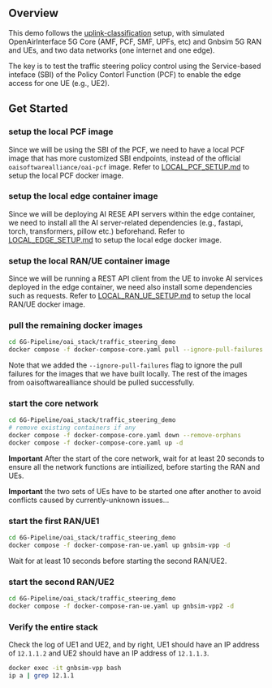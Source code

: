 Overview
---

This demo follows the [uplink-classification](https://gitlab.eurecom.fr/oai/cn5g/oai-cn5g-fed/-/blob/master/docs/DEPLOY_SA5G_ULCL.md?ref_type=heads) setup, with simulated OpenAirInterface 5G Core (AMF, PCF, SMF, UPFs, etc) and Gnbsim 5G RAN and UEs, and two data networks (one internet and one edge).

The key is to test the traffic steering policy control using the Service-based inteface (SBI) of the Policy Contorl Function (PCF) to enable the edge access for one UE (e.g., UE2).

Get Started
---

### setup the local PCF image
Since we will be using the SBI of the PCF, we need to have a local PCF image that has more customized SBI endpoints, instead of the official `oaisoftwarealliance/oai-pcf` image. Refer to [LOCAL_PCF_SETUP.md](LOCAL_PCF_SETUP.md) to setup the local PCF docker image.

### setup the local edge container image
Since we will be deploying AI RESE API servers within the edge container, we need to install all the AI server-related dependencies (e.g., fastapi, torch, transformers, pillow etc.) beforehand. Refer to [LOCAL_EDGE_SETUP.md](LOCAL_EDGE_SETUP.md) to setup the local edge docker image.

### setup the local RAN/UE container image
Since we will be running a REST API client from the UE to invoke AI services deployed in the edge container, we need also install some dependencies such as requests. Refer to [LOCAL_RAN_UE_SETUP.md](LOCAL_RAN_UE_SETUP.md) to setup the local RAN/UE docker image.

### pull the remaining docker images
```bash
cd 6G-Pipeline/oai_stack/traffic_steering_demo
docker compose -f docker-compose-core.yaml pull --ignore-pull-failures
```

Note that we added the `--ignore-pull-failures` flag to ignore the pull failures for the images that we have built locally. The rest of the images from oaisoftwarealliance should be pulled successfully.

### start the core network
```bash
cd 6G-Pipeline/oai_stack/traffic_steering_demo
# remove existing containers if any
docker compose -f docker-compose-core.yaml down --remove-orphans
docker compose -f docker-compose-core.yaml up -d
```

<strong>Important</strong> After the start of the core network, wait for at least 20 seconds to ensure all the network functions are intiailized, before starting the RAN and UEs.

<strong>Important</strong> the two sets of UEs have to be started one after another to avoid conflicts caused by currently-unknown issues...

### start the first RAN/UE1
```bash
cd 6G-Pipeline/oai_stack/traffic_steering_demo
docker compose -f docker-compose-ran-ue.yaml up gnbsim-vpp -d
```

Wait for at least 10 seconds before starting the second RAN/UE2.

### start the second RAN/UE2
```bash
cd 6G-Pipeline/oai_stack/traffic_steering_demo
docker compose -f docker-compose-ran-ue.yaml up gnbsim-vpp2 -d
```

### Verify the entire stack
Check the log of UE1 and UE2, and by right, UE1 should have an IP address of `12.1.1.2` and UE2 should have an IP address of `12.1.1.3`. 

```bash
docker exec -it gnbsim-vpp bash
ip a | grep 12.1.1
```